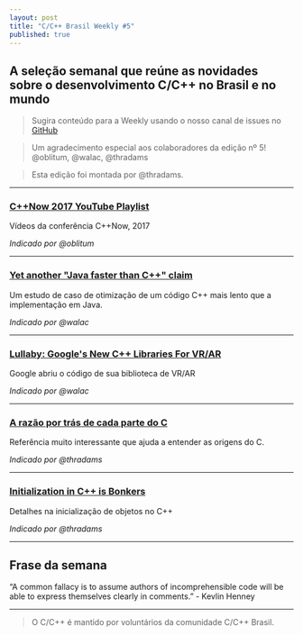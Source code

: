 ```yaml
---
layout: post
title: "C/C++ Brasil Weekly #5"
published: true
---
```


## A seleção semanal que reúne as novidades sobre o desenvolvimento C/C++ no Brasil e no mundo

>Sugira conteúdo para a Weekly usando o nosso canal de issues no [GitHub](https://github.com/ccppbrasil/ccppbrasil.github.io/issues)

>Um agradecimento especial aos colaboradores da edição nº 5! @oblitum, @walac, @thradams

>Esta edição foi montada por @thradams.

---

### [C++Now 2017 YouTube Playlist](https://www.youtube.com/playlist?list=PL_AKIMJc4roXJldxjJGtH8PJb4dY6nN1D)

Vídeos da conferência C++Now, 2017

_Indicado por @oblitum_

---

### [Yet another "Java faster than C++" claim](http://walac.github.io/java-faster-than-cpp/)

Um estudo de caso de otimização de um código C++ mais lento que a implementação em Java.

_Indicado por @walac_

---

### [Lullaby: Google's New C++ Libraries For VR/AR](http://phoronix.com/scan.php?page=news_item&px=Google-Lullaby-VR-AR)

Google abriu o código de sua biblioteca de VR/AR

_Indicado por @walac_

---

### [A razão por trás de cada parte do C](https://www.lysator.liu.se/c/rat/a.html)

Referência muito interessante que ajuda a entender as origens do C.

_Indicado por @thradams_

---

### [Initialization in C++ is Bonkers](https://accu.org/index.php/journals/2379)

Detalhes na inicialização de objetos no C++

_Indicado por @thradams_

---

## Frase da semana

“A common fallacy is to assume authors of incomprehensible code will be able to express themselves clearly in comments.” - Kevlin Henney

---

>O C/C++ é mantido por voluntários da comunidade C/C++ Brasil.

